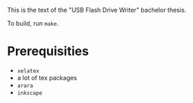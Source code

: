 This is the text of the "USB Flash Drive Writer" bachelor thesis.

To build, run `make`.

Prerequisities
===

* `xelatex`
* a lot of tex packages
* `arara`
* `inkscape`
